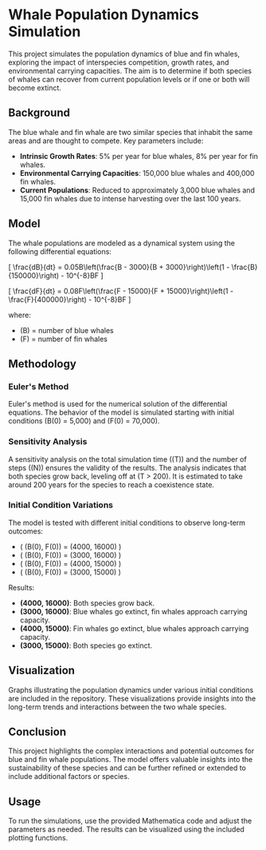 # Whale Population Dynamics Simulation

This project simulates the population dynamics of blue and fin whales, exploring the impact of interspecies competition, growth rates, and environmental carrying capacities. The aim is to determine if both species of whales can recover from current population levels or if one or both will become extinct.

## Background

The blue whale and fin whale are two similar species that inhabit the same areas and are thought to compete. Key parameters include:

- **Intrinsic Growth Rates**: 5% per year for blue whales, 8% per year for fin whales.
- **Environmental Carrying Capacities**: 150,000 blue whales and 400,000 fin whales.
- **Current Populations**: Reduced to approximately 3,000 blue whales and 15,000 fin whales due to intense harvesting over the last 100 years.

## Model

The whale populations are modeled as a dynamical system using the following differential equations:

\[ \frac{dB}{dt} = 0.05B\left(\frac{B - 3000}{B + 3000}\right)\left(1 - \frac{B}{150000}\right) - 10^{-8}BF \]

\[ \frac{dF}{dt} = 0.08F\left(\frac{F - 15000}{F + 15000}\right)\left(1 - \frac{F}{400000}\right) - 10^{-8}BF \]

where:
- \(B\) = number of blue whales
- \(F\) = number of fin whales

## Methodology

### Euler's Method

Euler's method is used for the numerical solution of the differential equations. The behavior of the model is simulated starting with initial conditions \(B(0) = 5,000\) and \(F(0) = 70,000\).

### Sensitivity Analysis

A sensitivity analysis on the total simulation time (\(T\)) and the number of steps (\(N\)) ensures the validity of the results. The analysis indicates that both species grow back, leveling off at \(T > 200\). It is estimated to take around 200 years for the species to reach a coexistence state.

### Initial Condition Variations

The model is tested with different initial conditions to observe long-term outcomes:
- \( (B(0), F(0)) = (4000, 16000) \)
- \( (B(0), F(0)) = (3000, 16000) \)
- \( (B(0), F(0)) = (4000, 15000) \)
- \( (B(0), F(0)) = (3000, 15000) \)

Results:
- **(4000, 16000)**: Both species grow back.
- **(3000, 16000)**: Blue whales go extinct, fin whales approach carrying capacity.
- **(4000, 15000)**: Fin whales go extinct, blue whales approach carrying capacity.
- **(3000, 15000)**: Both species go extinct.

## Visualization

Graphs illustrating the population dynamics under various initial conditions are included in the repository. These visualizations provide insights into the long-term trends and interactions between the two whale species.

## Conclusion

This project highlights the complex interactions and potential outcomes for blue and fin whale populations. The model offers valuable insights into the sustainability of these species and can be further refined or extended to include additional factors or species.

## Usage

To run the simulations, use the provided Mathematica code and adjust the parameters as needed. The results can be visualized using the included plotting functions.

